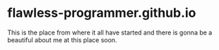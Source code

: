 # flawless-programmer.github.io
This is the place from where it all have started and there is gonna be a beautiful about me at this place soon.
